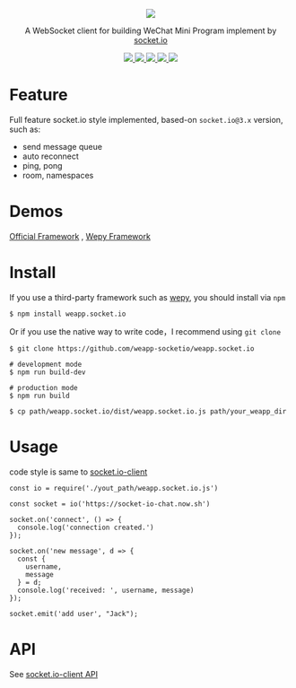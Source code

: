 <p align="center">
  <img src="https://avatars0.githubusercontent.com/u/24429466?s=200&u=031180a39da9253ac73d782dabb27d46cf828e37&v=4">
</p>
<p align="center">
  A WebSocket client for building WeChat Mini Program implement by <a href="https://socket.io/">socket.io</a>
</p>
<p align="center">
  <a href="https://www.npmjs.com/package/weapp.socket.io">
    <img src="https://img.shields.io/badge/npm-2.0.1-brightgreen.svg">
  </a>

  <a href="https://github.com/weapp-socketio/weapp.socket.io/network">
    <img src="https://img.shields.io/github/forks/10cella/weapp.socket.io.svg">
  </a>  
  
  <a href="https://github.com/weapp-socketio/weapp.socket.io/stargazers">
    <img src="https://img.shields.io/github/stars/10cella/weapp.socket.io.svg">
  </a>  
  
  <a href="https://github.com/weapp-socketio/weapp.socket.io/blob/master/LICENSE">
    <img src="https://img.shields.io/github/license/10cella/weapp.socket.io.svg">
  </a>

  <a href="https://github.com/weapp-socketio/weapp.socket.io/issues">
    <img src="https://img.shields.io/github/issues/10cella/weapp.socket.io.svg">
  </a>
</p>


# Feature

Full feature socket.io style implemented, based-on `socket.io@3.x` version, such as:
- send message queue
- auto reconnect
- ping, pong
- room, namespaces

# Demos

[Official Framework](https://github.com/wxsocketio/socket.io-weapp-demo) , [Wepy Framework](https://github.com/weapp-socketio/wepy-demo-socket.io)

# Install

If you use a third-party framework such as [wepy](https://github.com/Tencent/wepy), you should install via `npm`

```
$ npm install weapp.socket.io
```

Or if you use the native way to write code，I recommend using `git clone`

```
$ git clone https://github.com/weapp-socketio/weapp.socket.io

# development mode
$ npm run build-dev

# production mode
$ npm run build

$ cp path/weapp.socket.io/dist/weapp.socket.io.js path/your_weapp_dir
```

# Usage

code style is same to [socket.io-client](https://github.com/socketio/socket.io-client)

```
const io = require('./yout_path/weapp.socket.io.js')

const socket = io('https://socket-io-chat.now.sh')

socket.on('connect', () => {
  console.log('connection created.')
});

socket.on('new message', d => {
  const {
    username,
    message
  } = d;
  console.log('received: ', username, message)
});

socket.emit('add user', "Jack");
```

# API

See [socket.io-client API](https://github.com/socketio/socket.io-client/blob/master/docs/API.md)

